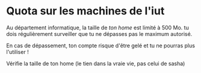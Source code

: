 # Quota sur les machines de l'iut

Au département informatique, la taille de *ton home* est limité à 500 Mo.
tu dois régulièrement surveiller que tu ne dépasses pas le maximum autorisé.


En cas de dépassement, ton compte risque d'être gelé et tu ne pourras plus 
l'utiliser !

Vérifie la taille de ton home (le tien dans la vraie vie, pas celui de sasha)

